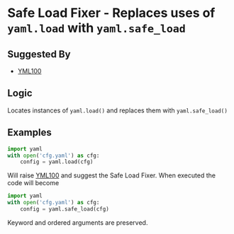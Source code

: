 # Safe Load Fixer - Replaces uses of `yaml.load` with `yaml.safe_load`

## Suggested By

* [YML100](../checks/YML100.md)

## Logic

Locates instances of `yaml.load()` and replaces them with `yaml.safe_load()`

## Examples

```python
import yaml
with open('cfg.yaml') as cfg:
    config = yaml.load(cfg)
```

Will raise [YML100](../checks/YML100.md) and suggest the Safe Load Fixer. When executed the code will become

```python
import yaml
with open('cfg.yaml') as cfg:
    config = yaml.safe_load(cfg)
```

Keyword and ordered arguments are preserved.